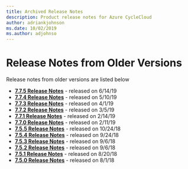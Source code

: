```yaml
---
title: Archived Release Notes
description: Product release notes for Azure CycleCloud
author: adriankjohnson
ms.date: 10/02/2019
ms.author: adjohnso
---
```


# Release Notes from Older Versions

Release notes from older versions are listed below

* [**7.7.5 Release Notes**](release-notes/7-7-5.md) - released on 6/14/19
* [**7.7.4 Release Notes**](release-notes/7-7-4.md) - released on 5/10/19
* [**7.7.3 Release Notes**](release-notes/7-7-3.md) - released on 4/1/19
* [**7.7.2 Release Notes**](release-notes/7-7-2.md) - released on 3/5/19
* [**7.7.1 Release Notes**](release-notes/7-7-1.md) - released on 2/14/19
* [**7.7.0 Release Notes**](release-notes/7-7-0.md) - released on 2/11/19
* [**7.5.5 Release Notes**](release-notes/7-5-5.md) - released on 10/24/18
* [**7.5.4 Release Notes**](release-notes/7-5-4.md) - released on 9/24/18
* [**7.5.3 Release Notes**](release-notes/7-5-3.md) - released on 9/6/18
* [**7.5.2 Release Notes**](release-notes/7-5-2.md) - released on 9/6/18
* [**7.5.1 Release Notes**](release-notes/7-5-1.md) - released on 8/20/18
* [**7.5.0 Release Notes**](release-notes/7-5-0.md) - released on 8/1/18
